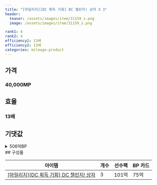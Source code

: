 ```yaml
---
title: "[마일리지][DC 획득 기회] DC 챌린지! 상자 X 3"
header:
  teaser: /assets/images/item/31159_s.png
  image: /assets/images/item/31159_s.png

rank1: 4
rank2: 4
efficiency1: 13배
efficiency2: 13배
categories: mileage-product
---
```



## 가격
### 40,000MP
## 효율
### 13배
## 기댓값
<details>
<summary>506억BP</summary>
<div markdown="1">
- 선수팩 305억BP
  - 수수료 쿠폰 40% 적용 시 293억BP
  - 수수료 쿠폰 30% 적용 시 281억BP
  - 수수료 쿠폰 20% 적용 시 269억BP
- BP 카드 225억BP

</div>
</details>
## 구성품

|아이템|개수|선수팩|BP 카드|
|---|---|---|---|
|[[마일리지][DC 획득 기회] DC 챌린지! 상자](/box/8152)|3|101억|75억|
